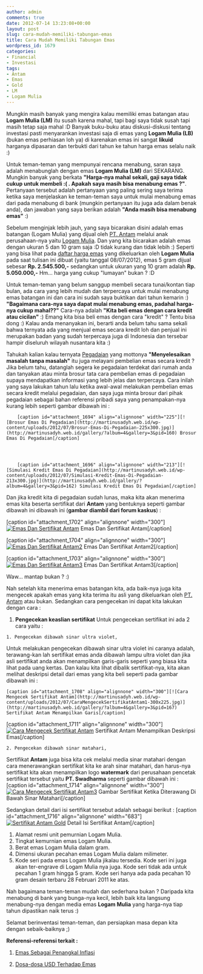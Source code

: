 ```yaml
---
author: admin
comments: true
date: 2012-07-14 13:23:08+00:00
layout: post
slug: cara-mudah-memiliki-tabungan-emas
title: Cara Mudah Memiliki Tabungan Emas
wordpress_id: 1679
categories:
- Financial
- Investasi
tags:
- Antam
- Emas
- Gold
- LM
- Logam Mulia
---
```


Mungkin masih banyak yang mengira kalau memiliki emas batangan atau **Logam Mulia (LM)** itu susah karena mahal, tapi bagi saya tidak susah tapi masih tetap saja mahal :D Banyak buku-buku atau diskusi-diskusi tentang investasi pasti menyarankan investasi saja di emas yang **Logam Mulia (LB)** (bukan emas perhiasan loh ya) di karenakan emas ini sangat **likuid** harganya dipasaran dan terbukti dari tahun ke tahun harga emas selalu naik :)

Untuk teman-teman yang mempunyai rencana menabung, saran saya adalah menabunglah dengan emas **Logam Mulia (LM)** dari SEKARANG. Mungkin banyak yang berkata **"Harga-nya mahal sekali, gaji saya tidak cukup untuk membeli :( . Apakah saya masih bisa menabung emas ?"**. Pertanyaan tersebut adalah pertanyaan yang paling sering saya terima ketika saya menjelaskan ke teman-teman saya untuk mulai menabung emas dari pada menabung di bank (mungkin pertanyaan itu juga ada dalam benak anda), dan jawaban yang saya berikan adalah **"Anda masih bisa menabung emas"** :)

Sebelum menginjak lebih jauh, yang saya bicarakan disini adalah emas batangan (Logam Mulia) yang dijual oleh [PT. Antam](http://www.antam.com/) melalui anak perusahaan-nya yaitu [Logam Mulia](http://www.logammulia.com/home-id.php). Dan yang kita bicarakan adalah emas dengan ukuran 5 dan 10 gram saja :D tidak kurang dan tidak lebih :) Seperti yang bisa lihat pada [daftar harga emas](http://www.logammulia.com/gold-bar-id.php) yang dikeluarkan oleh **Logam Mulia** pada saat tulisan ini dibuat (yaitu tanggal 08/07/2012), emas 5 gram dijual sebesar **Rp. 2.545.500,-** sedangkan untuk ukuran yang 10 gram adalah **Rp. 5.050.000,-** Hm... harga yang cukup "lumayan" bukan ? :D

Untuk teman-teman yang belum sanggup membeli secara tunai/kontan tiap bulan, ada cara yang lebih mudah dan terpercaya untuk mulai menabung emas batangan ini dan cara ini sudah saya buktikan dari tahun kemarin :) **"Bagaimana cara-nya saya dapat mulai menabung emas, padahal harga-nya cukup mahal??"** Cara-nya adalah **"Kita beli emas dengan cara kredit atau cicilan"** :) Emang kita bisa beli emas dengan cara "kredit" ? Tentu bisa dong :) Kalau anda menanyakan ini, berarti anda belum tahu sama sekali bahwa ternyata ada yang menjual emas secara kredit loh dan penjual ini merupakan badan yang sudah terpercaya juga di Indonesia dan tersebar hampir diseluruh wilayah nusantara kita :)
<!-- more -->
Tahukah kalian kalau ternyata [Pegadaian](http://www.pegadaian.co.id/) yang mottonya **"Menyelesaikan masalah tanpa masalah"** itu juga melayani pembelian emas secara kredit ? Jika belum tahu, datanglah segera ke pegadaian terdekat dari rumah anda dan tanyakan atau minta brosur tata cara pembelian emas di pegadaian supaya mendapatkan informasi yang lebih jelas dan terpercaya. Cara inilah yang saya lakukan tahun lalu ketika awal-awal melakukan pembelian emas secara kredit melalui pegadaian, dan saya juga minta brosur dari pihak pegadaian sebagai bahan referensi pribadi saya yang penampakan-nya kurang lebih seperti gambar dibawah ini :







    

		[caption id="attachment_1694" align="alignnone" width="225"][![Brosur Emas Di Pegadaian](http://martinusadyh.web.id/wp-content/uploads/2012/07/Brosur-Emas-Di-Pegadaian-225x300.jpg)](http://martinusadyh.web.id/gallery/?album=4&gallery=3&pid=160) Brosur Emas Di Pegadaian[/caption]
    

    

		[caption id="attachment_1696" align="alignnone" width="213"][![Simulasi Kredit Emas Di Pegadaian](http://martinusadyh.web.id/wp-content/uploads/2012/07/Simulasi-Kredit-Emas-Di-Pegadaian-213x300.jpg)](http://martinusadyh.web.id/gallery/?album=4&gallery=3&pid=162) Simulasi Kredit Emas Di Pegadaian[/caption]
    




Dan jika kredit kita di pegadaian sudah lunas, maka kita akan menerima emas kita beserta sertifikat dari **Antam** yang bentuknya seperti gambar dibawah ini dibawah ini (**gambar diambil dari forum kaskus**) :






    

[caption id="attachment_1702" align="alignnone" width="300"][![Emas Dan Sertifikat Antam](http://martinusadyh.web.id/wp-content/uploads/2012/07/Emas_Dan_Sertifikat_Antam-300x188.jpg)](http://martinusadyh.web.id/wp-content/uploads/2012/07/Emas_Dan_Sertifikat_Antam.jpg) Emas Dan Sertifikat Antam[/caption]
    

    

[caption id="attachment_1704" align="alignnone" width="300"][![Emas Dan Sertifikat Antam2](http://martinusadyh.web.id/wp-content/uploads/2012/07/Emas_Dan_Sertifikat_Antam2-300x194.jpg)](http://martinusadyh.web.id/wp-content/uploads/2012/07/Emas_Dan_Sertifikat_Antam2.jpg) Emas Dan Sertifikat Antam2[/caption]
    

    

[caption id="attachment_1703" align="alignnone" width="300"][![Emas Dan Sertifikat Antam3](http://martinusadyh.web.id/wp-content/uploads/2012/07/Emas_Dan_Sertifikat_Antam3-300x162.jpg)](http://martinusadyh.web.id/wp-content/uploads/2012/07/Emas_Dan_Sertifikat_Antam3.jpg) Emas Dan Sertifikat Antam3[/caption]
    




Waw... mantap bukan ? :) 

Nah setelah kita menerima emas batangan kita, ada baik-nya juga kita mengecek apakah emas yang kita terima itu asli yang dikeluarkan oleh [PT. Antam](http://www.antam.com/) atau bukan. Sedangkan cara pengecekan ini dapat kita lakukan dengan cara :




  1. **Pengecekan keaslian sertifikat**
Untuk pengecekan sertifikat ini ada 2 cara yaitu :


    1. Pengecekan dibawah sinar ultra violet,
Untuk melakukan pengecekan dibawah sinar ultra violet ini caranya adalah, terawang-kan lah sertifikat emas anda dibawah lampu ultra violet dan jika asli sertifikat anda akan menampilkan garis-garis seperti yang biasa kita lihat pada uang kertas. Dan kalau kita lihat dibalik sertifikat-nya, kita akan melihat deskripsi detail dari emas yang kita beli seperti pada gambar dibawah ini :






    

    [caption id="attachment_1708" align="alignnone" width="300"][![Cara Mengecek Sertifikat Antam](http://martinusadyh.web.id/wp-content/uploads/2012/07/CaraMengecekSertifikatAntam1-300x225.jpg)](http://martinusadyh.web.id/gallery/?album=4&gallery=3&pid=167) Sertifikat Antam Menampilkan Garis[/caption]
    

    

[caption id="attachment_1711" align="alignnone" width="300"][![Cara Mengecek Sertifikat Antam](http://martinusadyh.web.id/wp-content/uploads/2012/07/CaraMengecekSertifikatAntam2.jpg)](http://martinusadyh.web.id/gallery/?album=4&gallery=3&pid=168) Sertifikat Antam Menampilkan Deskripsi Emas[/caption]
    







    2. Pengecekan dibawah sinar matahari,
Sertifikat **Antam** juga bisa kita cek melalui media sinar matahari dengan cara menerawangkan sertifikat kita ke arah sinar matahari, dan harus-nya sertifikat kita akan menampilkan logo **watermark** dari perusahaan pencetak sertifikat tersebut yaitu **PT. Swadharma** seperti gambar dibawah ini :
[caption id="attachment_1714" align="alignnone" width="300"][![Cara Mengecek Sertifikat Antam3](http://martinusadyh.web.id/wp-content/uploads/2012/07/CaraMengecekSertifikatAntam3-300x225.jpg)](http://martinusadyh.web.id/gallery/?album=4&gallery=3&pid=169) Gambar Sertifikat Ketika Diterawang Di Bawah Sinar Matahari[/caption]



Sedangkan detail dari isi sertifikat tersebut adalah sebagai berikut :
[caption id="attachment_1716" align="alignnone" width="683"][![Sertifikat Antam Gold](http://martinusadyh.web.id/wp-content/uploads/2012/07/sertifikatAntamGold.jpg)](http://martinusadyh.web.id/gallery/?album=4&gallery=3&pid=170) Detail Isi Sertifikat Antam[/caption]

1. Alamat resmi unit pemurnian Logam Mulia.
2. Tingkat kemurnian emas Logam Mulia.
3. Berat emas Logam Mulia dalam gram.
4. Dimensi ukuran pecahan emas Logam Mulia dalam milimeter.
5. Kode seri pada emas Logam Mulia jikalau tersedia. Kode seri ini juga akan ter-engrave di Logam Mulia nya juga. Kode seri tidak ada untuk pecahan 1 gram hingga 5 gram. Kode seri hanya ada pada pecahan 10 gram desain terbaru 28 Februari 2011 ke atas.




Nah bagaimana teman-teman mudah dan sederhana bukan ? Daripada kita menabung di bank yang bunga-nya kecil, lebih baik kita langsung menabung-nya dengan media emas **Logam Mulia** yang harga-nya tiap tahun dipastikan naik terus :)

Selamat berinventasi teman-teman, dan persiapkan masa depan kita dengan sebaik-baiknya ;)

**Referensi-referensi terkait :**




  1. [Emas Sebagai Penangkal Inflasi](http://martinusadyh.web.id/2011/05/13/emas-sebagai-penangkal-inflasi/)


  2. [Dosa-dosa USD Terhadap Emas](http://martinusadyh.web.id/2011/04/09/dosa-dosa-usd-terhadap-emas/)


